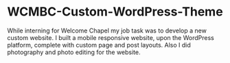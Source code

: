 # WCMBC-Custom-WordPress-Theme
While interning for Welcome Chapel my job task was to develop a new custom website. I built a mobile responsive website, upon the WordPress platform, complete with custom page and post layouts. 
Also I did photography and photo editing for the website.

